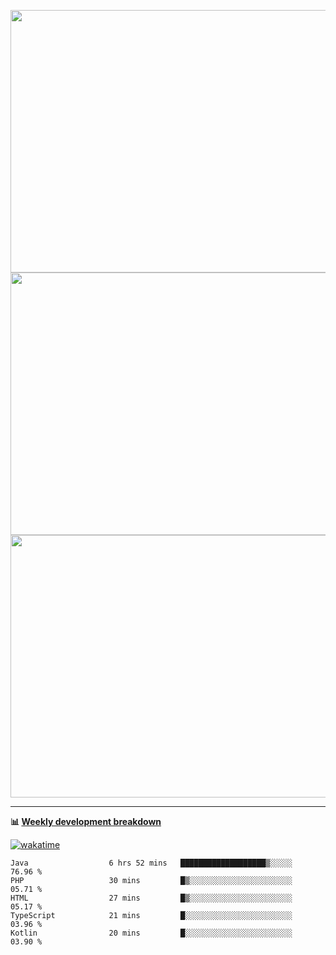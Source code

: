 <p float="left" align="middle"><img src="https://user-images.githubusercontent.com/56089155/195064669-12bd89bb-53c9-44b1-9fd8-993f93f585e1.png" width="600px" height="420px">
<img src="https://user-images.githubusercontent.com/56089155/195064706-c37aa3c8-f669-46c9-abba-1eadcbb910c5.png" width="600px" height="420px">
<img src="https://user-images.githubusercontent.com/56089155/195064753-0de674c7-4fc7-4831-a8a5-402e19cc77be.png" width="600px" height="420px"></p>

<hr />

**📊 [Weekly development breakdown](https://wakatime.com/@Ari24)**

[![wakatime](https://wakatime.com/badge/user/ca34c016-707f-4382-84cf-1823913a1423.svg)](https://wakatime.com/@ca34c016-707f-4382-84cf-1823913a1423)

<!--START_SECTION:waka-->

```text
Java                  6 hrs 52 mins   ███████████████████▒░░░░░   76.96 %
PHP                   30 mins         █▒░░░░░░░░░░░░░░░░░░░░░░░   05.71 %
HTML                  27 mins         █▒░░░░░░░░░░░░░░░░░░░░░░░   05.17 %
TypeScript            21 mins         █░░░░░░░░░░░░░░░░░░░░░░░░   03.96 %
Kotlin                20 mins         █░░░░░░░░░░░░░░░░░░░░░░░░   03.90 %
```

<!--END_SECTION:waka-->
